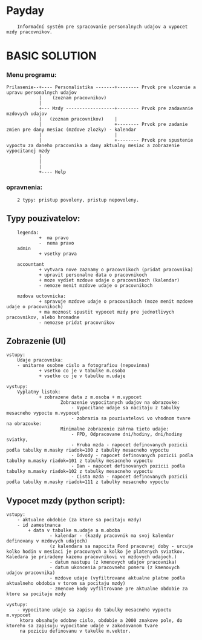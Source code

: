 Payday
======

        Informační systém pre spracovanie personalnych udajov a vypocet mzdy pracovnikov. 


BASIC SOLUTION
==============

### Menu programu:
    Prilasenie--+---- Personalistika -------+-------- Prvok pre vlozenie a upravu personalnych udajov 
                |    (zoznam pracovnikov)
                |
                +--- Mzdy ------------------+-------- Prvok pre zadavanie mzdovych udajov
                |   (zoznam pracovnikov)    |
                |                           +-------- Prvok pre zadanie zmien pre dany mesiac (mzdove zlozky) - kalendar
                |                           |
                |                           +-------- Prvok pre spustenie vypoctu za daneho pracovnika a dany aktualny mesiac a zobrazenie vypocitanej mzdy
                |
                |
                |
                +---- Help 

### opravnenia:
        2 typy: pristup povoleny, pristup nepovoleny. 


## Typy pouzivatelov:
        legenda: 
                +  ma pravo
                -  nema pravo
        admin
                + vsetky prava
        
        accountant
                + vytvara nove zaznamy o pracovnikoch (pridat pracovnika)
                + upravit personalne data o pracovnikoch
                + moze vydiet mzdove udaje o pracovnikoch (kalendar)
                - nemoze menit mzdove udaje o pracovnikoch
        
        mzdova uctovnicka:
                + spravuje mzdove udaje o pracovnikoch (moze menit mzdove udaje o pracovnikoch)
                + ma moznost spustit vypocet mzdy pre jednotlivych pracovnikov, alebo hromadne
                - nemozse pridat pracovnikov

## Zobrazenie (UI)
    vstupy:
        Udaje pracovnika:
        - unitarne osobne cislo a fotografiou (nepovinna) 
                + vsetko co je v tabulke m.osoba
                + vsetko co je v tabulke m.udaje

    vystupy:
        Vyplatny listok:
                + zobrazene data z m.osoba + m.vypocet
                        Zobrazenie vypocitanych udajov na obrazovke:
                            - Vypocitane udaje sa nacitaju z tabulky mesacneho vypoctu m.vypocet
                            - zobrazia sa pouzivatelovi vo vhodnom tvare na obrazovke:
                        Minimalne zobrazenie zahrna tieto udaje:
                            - FPD, Odpracovane dni/hodiny, dni/hodiny sviatky, 
                            - Hruba mzda - napocet definovanych pozicii podla tabulky m.masky riadok=100 z tabulky mesacneho vypoctu
                            - Odvody - napocet definovanych pozicii podla tabulky m.masky riadok=101 z tabulky mesacneho vypoctu
                            - Dan - napocet definovanych pozicii podla tabulky m.masky riadok=102 z tabulky mesacneho vypoctu
                            - Cista mzda - napocet definovanych pozicii podla tabulky m.masky riadok=111 z tabulky mesacneho vypoctu


## Vypocet mzdy (python script):
    vstupy:
        - aktualne obdobie (za ktore sa pocitaju mzdy)
        - id zamestnanca
            + data v tabulke m.udaje a m.oboba
                    - kalendar - (kazdy pracovnik ma svoj kalendar definovany v mzdovych udajoch) 
                    (z kalendara sa napocita Fond pracovnej doby - urcuje kolko hodin v mesiaci je pracovnych a kolko je platenych sviatkov. Kaledara je priradeny kazemu pracovnikovi vo mzdovych udajoch.) 
                    - datum nastupu (z kmenovych udajov pracovnika)
                    - datum ukoncenia pracovneho pomeru (z kmenovych udajov pracovnika)
                    - mzdove udaje (vyfiltrovane aktualne platne podla aktualneho obdobia v torom sa pocitaju mzdy)
                    - zmenove kody vyfiltrovane pre aktualne obdobie za ktore sa pocitaju mzdy

    vystupy:
        - vypocitane udaje sa zapisu do tabulky mesacneho vypoctu m.vypocet
         ktora obsahuje odobne cislo, obdobie a 2000 znakove pole, do ktoreho sa zapisuju vypocitane udaje v zakodovanom tvare 
         na poziciu definovanu v takulke m.vektor.

